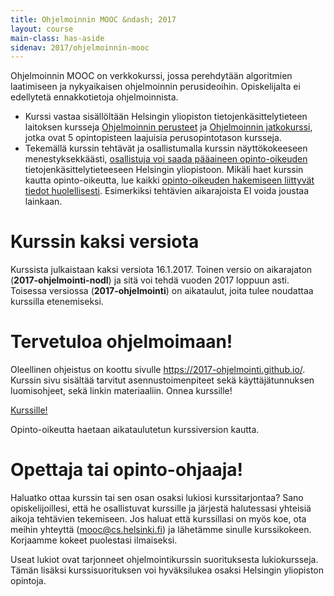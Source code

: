 ```yaml
---
title: Ohjelmoinnin MOOC &ndash; 2017
layout: course
main-class: has-aside
sidenav: 2017/ohjelmoinnin-mooc
---
```


Ohjelmoinnin MOOC on verkkokurssi, jossa perehdytään algoritmien laatimiseen ja nykyaikaisen ohjelmoinnin perusideoihin. Opiskelijalta ei edellytetä ennakkotietoja ohjelmoinnista.

- Kurssi vastaa sisällöltään Helsingin yliopiston tietojenkäsittelytieteen laitoksen kursseja <a href="http://www.cs.helsinki.fi/courses/581325/" target="_blank"  onclick="ga('send', 'event', 'link', 'click', 'outbound-ohpe')">Ohjelmoinnin perusteet</a> ja <a href="http://www.cs.helsinki.fi/courses/582103/" target="_blank" onclick="ga('send', 'event', 'link', 'click', 'outbound-ohja')">Ohjelmoinnin jatkokurssi</a>, jotka ovat 5 opintopisteen laajuisia perusopintotason kursseja.
- Tekemällä kurssin tehtävät ja osallistumalla kurssin näyttökokeeseen menestyksekkäästi, [osallistuja voi saada pääaineen opinto-oikeuden](opinto-oikeus.html) tietojenkäsittelytieteeseen Helsingin yliopistoon. Mikäli haet kurssin kautta opinto-oikeutta, lue kaikki [opinto-oikeuden hakemiseen liittyvät tiedot huolellisesti](opinto-oikeus.html). Esimerkiksi tehtävien aikarajoista EI voida joustaa lainkaan.


# Kurssin kaksi versiota

Kurssista julkaistaan kaksi versiota 16.1.2017. Toinen versio on aikarajaton (**2017-ohjelmointi-nodl**) ja sitä voi tehdä vuoden 2017 loppuun asti. Toisessa versiossa (**2017-ohjelmointi**) on aikataulut, joita tulee noudattaa kurssilla etenemiseksi.

# Tervetuloa ohjelmoimaan!

Oleellinen ohjeistus on koottu sivulle <a class="action" href="https://2017-ohjelmointi.github.io/"  onclick="ga('send', 'event', 'button', 'click', 'outbound-materiaali')">https://2017-ohjelmointi.github.io/</a>. Kurssin sivu sisältää tarvitut asennustoimenpiteet sekä käyttäjätunnuksen luomisohjeet, sekä linkin materiaaliin. Onnea kurssille!

<div class="actions">
	<a class="action" href="https://2017-ohjelmointi.github.io/"  onclick="ga('send', 'event', 'button', 'click', 'outbound-materiaali')">Kurssille!</a>
</div>


Opinto-oikeutta haetaan aikataulutetun kurssiversion kautta.

# Opettaja tai opinto-ohjaaja!

Haluatko ottaa kurssin tai sen osan osaksi lukiosi kurssitarjontaa? Sano opiskelijoillesi, että he osallistuvat kurssille ja järjestä halutessasi yhteisiä aikoja tehtävien tekemiseen. Jos haluat että kurssillasi on myös koe, ota meihin yhteyttä (<mooc@cs.helsinki.fi>) ja lähetämme sinulle kurssikokeen. Korjaamme kokeet puolestasi ilmaiseksi.

Useat lukiot ovat tarjonneet ohjelmointikurssin suorituksesta lukiokursseja. Tämän lisäksi kurssisuorituksen voi hyväksilukea osaksi Helsingin yliopiston opintoja.

